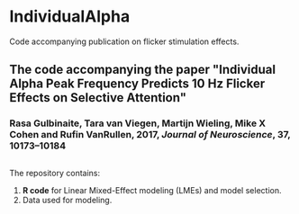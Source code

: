 # IndividualAlpha
Code accompanying publication on flicker stimulation effects.

## The code accompanying the paper "Individual Alpha Peak Frequency Predicts 10 Hz Flicker Effects on Selective Attention"

### Rasa Gulbinaite, Tara van Viegen, Martijn Wieling, Mike X Cohen and Rufin VanRullen, 2017, _Journal of Neuroscience_, 37, 10173–10184
##
The repository contains:

1. **R code** for Linear Mixed-Effect modeling (LMEs) and model selection.
2. Data used for modeling.
   

